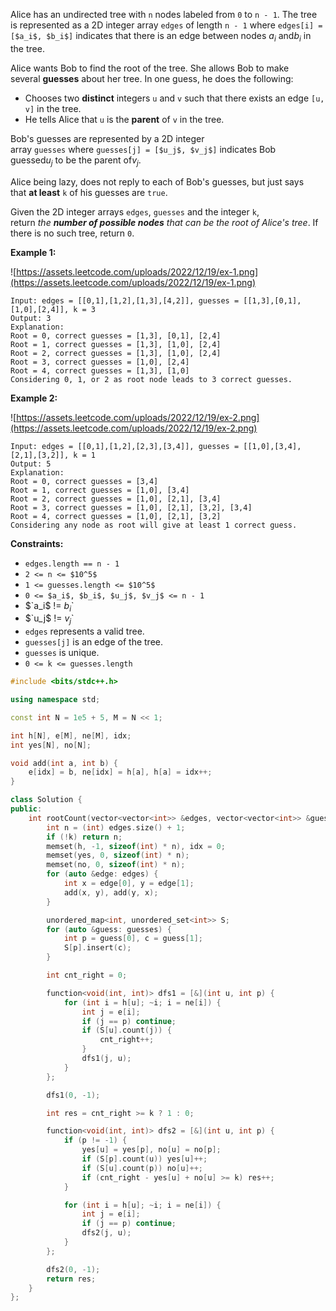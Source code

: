Alice has an undirected tree with `n` nodes labeled from `0` to `n - 1`. The tree is represented as a 2D integer array `edges` of length `n - 1` where `edges[i] = [$a_i$, $b_i$]` indicates that there is an edge between nodes $`a_i`$ and$`b_i`$ in the tree.

Alice wants Bob to find the root of the tree. She allows Bob to make several **guesses** about her tree. In one guess, he does the following:

- Chooses two **distinct** integers `u` and `v` such that there exists an edge `[u, v]` in the tree.
- He tells Alice that `u` is the **parent** of `v` in the tree.

Bob's guesses are represented by a 2D integer array `guesses` where `guesses[j] = [$u_j$, $v_j$]` indicates Bob guessed$`u_j`$ to be the parent of$`v_j`$.

Alice being lazy, does not reply to each of Bob's guesses, but just says that **at least** `k` of his guesses are `true`.

Given the 2D integer arrays `edges`, `guesses` and the integer `k`, return *the **number of possible nodes** that can be the root of Alice's tree*. If there is no such tree, return `0`.

**Example 1:**

![https://assets.leetcode.com/uploads/2022/12/19/ex-1.png](https://assets.leetcode.com/uploads/2022/12/19/ex-1.png)

```
Input: edges = [[0,1],[1,2],[1,3],[4,2]], guesses = [[1,3],[0,1],[1,0],[2,4]], k = 3
Output: 3
Explanation:
Root = 0, correct guesses = [1,3], [0,1], [2,4]
Root = 1, correct guesses = [1,3], [1,0], [2,4]
Root = 2, correct guesses = [1,3], [1,0], [2,4]
Root = 3, correct guesses = [1,0], [2,4]
Root = 4, correct guesses = [1,3], [1,0]
Considering 0, 1, or 2 as root node leads to 3 correct guesses.

```

**Example 2:**

![https://assets.leetcode.com/uploads/2022/12/19/ex-2.png](https://assets.leetcode.com/uploads/2022/12/19/ex-2.png)

```
Input: edges = [[0,1],[1,2],[2,3],[3,4]], guesses = [[1,0],[3,4],[2,1],[3,2]], k = 1
Output: 5
Explanation:
Root = 0, correct guesses = [3,4]
Root = 1, correct guesses = [1,0], [3,4]
Root = 2, correct guesses = [1,0], [2,1], [3,4]
Root = 3, correct guesses = [1,0], [2,1], [3,2], [3,4]
Root = 4, correct guesses = [1,0], [2,1], [3,2]
Considering any node as root will give at least 1 correct guess.

```

**Constraints:**

- `edges.length == n - 1`
- `2 <= n <= $10^5$`
- `1 <= guesses.length <= $10^5$`
- `0 <= $a_i$, $b_i$, $u_j$, $v_j$ <= n - 1`
- $`a_i$ != $b_i$`
- $`u_j$ != $v_j$`
- `edges` represents a valid tree.
- `guesses[j]` is an edge of the tree.
- `guesses` is unique.
- `0 <= k <= guesses.length`

```cpp
#include <bits/stdc++.h>

using namespace std;

const int N = 1e5 + 5, M = N << 1;

int h[N], e[M], ne[M], idx;
int yes[N], no[N];

void add(int a, int b) {
    e[idx] = b, ne[idx] = h[a], h[a] = idx++;
}

class Solution {
public:
    int rootCount(vector<vector<int>> &edges, vector<vector<int>> &guesses, int k) {
        int n = (int) edges.size() + 1;
        if (!k) return n;
        memset(h, -1, sizeof(int) * n), idx = 0;
        memset(yes, 0, sizeof(int) * n);
        memset(no, 0, sizeof(int) * n);
        for (auto &edge: edges) {
            int x = edge[0], y = edge[1];
            add(x, y), add(y, x);
        }

        unordered_map<int, unordered_set<int>> S;
        for (auto &guess: guesses) {
            int p = guess[0], c = guess[1];
            S[p].insert(c);
        }

        int cnt_right = 0;

        function<void(int, int)> dfs1 = [&](int u, int p) {
            for (int i = h[u]; ~i; i = ne[i]) {
                int j = e[i];
                if (j == p) continue;
                if (S[u].count(j)) {
                    cnt_right++;
                }
                dfs1(j, u);
            }
        };

        dfs1(0, -1);

        int res = cnt_right >= k ? 1 : 0;

        function<void(int, int)> dfs2 = [&](int u, int p) {
            if (p != -1) {
                yes[u] = yes[p], no[u] = no[p];
                if (S[p].count(u)) yes[u]++;
                if (S[u].count(p)) no[u]++;
                if (cnt_right - yes[u] + no[u] >= k) res++;
            }

            for (int i = h[u]; ~i; i = ne[i]) {
                int j = e[i];
                if (j == p) continue;
                dfs2(j, u);
            }
        };

        dfs2(0, -1);
        return res;
    }
};
```
